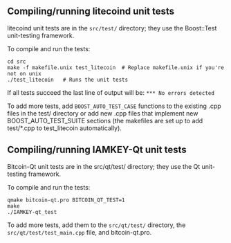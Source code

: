 Compiling/running litecoind unit tests
------------------------------------

litecoind unit tests are in the `src/test/` directory; they
use the Boost::Test unit-testing framework.

To compile and run the tests:

	cd src
	make -f makefile.unix test_litecoin  # Replace makefile.unix if you're not on unix
	./test_litecoin   # Runs the unit tests

If all tests succeed the last line of output will be:
`*** No errors detected`

To add more tests, add `BOOST_AUTO_TEST_CASE` functions to the existing
.cpp files in the test/ directory or add new .cpp files that
implement new BOOST_AUTO_TEST_SUITE sections (the makefiles are
set up to add test/*.cpp to test_litecoin automatically).


Compiling/running IAMKEY-Qt unit tests
---------------------------------------

Bitcoin-Qt unit tests are in the src/qt/test/ directory; they
use the Qt unit-testing framework.

To compile and run the tests:

	qmake bitcoin-qt.pro BITCOIN_QT_TEST=1
	make
	./IAMKEY-qt_test

To add more tests, add them to the `src/qt/test/` directory,
the `src/qt/test/test_main.cpp` file, and bitcoin-qt.pro.
